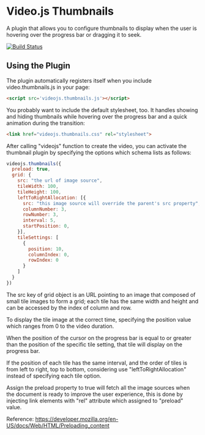 Video.js Thumbnails
===================
A plugin that allows you to configure thumbnails to display when the user is hovering over the progress bar or dragging it to seek.

[![Build Status](https://travis-ci.org/brightcove/videojs-thumbnails.svg?branch=master)](https://travis-ci.org/brightcove/videojs-thummbnails)


Using the Plugin
----------------
The plugin automatically registers itself when you include video.thumbnails.js in your page:

```html
<script src='videojs.thumbnails.js'></script>
```

You probably want to include the default stylesheet, too. It handles showing and hiding thumbnails while hovering over the progress bar and a quick animation during the transition:

```html
<link href="videojs.thumbnails.css" rel="stylesheet">
```

After calling "videojs" function to create the video, you can activate the thumbnail plugin by specifying the options which schema lists as follows:

```javascript
videojs.thumbnails({
  preload: true,
  grid: {
    src: "the url of image source",
    tileWidth: 100,
    tileHeight: 100,
    leftToRightAllocation: [{
      src: "this image source will override the parent's src property",
      columnNumber: 3,
      rowNumber: 3,
      interval: 5,
      startPosition: 0,
    }],
    tileSettings: [
      {
        position: 10,
        columnIndex: 0,
        rowIndex: 0
      }
    ]
  }
})
```

The src key of grid object is an URL pointing to an image that composed of small tile images to form a grid; each tile has the same width and height and can be accessed by the index of column and row.

To display the tile image at the correct time, specifying the position value which ranges from 0 to the video duration.

When the position of the cursor on the progress bar is equal to or greater than the position of the specific tile setting, that tile will display on the progress bar.

If the position of each tile has the same interval, and the order of tiles is from left to right, top to bottom, considering use "leftToRightAllocation" instead of specifying each tile option.

Assign the preload property to true will fetch all the image sources when the document is ready to improve the user experience, this is done by injecting link elements with "rel" attribute which assigned to "preload" value.

Reference:
https://developer.mozilla.org/en-US/docs/Web/HTML/Preloading_content
